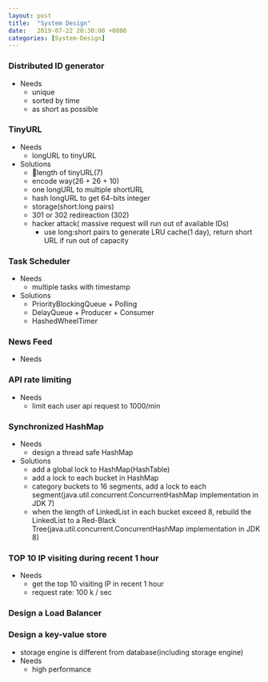 ```yaml
---
layout: post
title:  "System Design"
date:   2019-07-22 20:30:00 +0800
categories: [System-Design]
---
```

### Distributed ID generator
- Needs
    - unique
    - sorted by time
    - as short as possible

### TinyURL 
- Needs
    - longURL to tinyURL
- Solutions
    - length of tinyURL(7)
    - encode way(26 + 26 + 10)
    - one longURL to multiple shortURL
    - hash longURL to get 64-bits integer
    - storage(short:long pairs)
    - 301 or 302 redireaction (302)
    - hacker attack( massive request will run out of available IDs)
        - use long:short pairs to generate LRU cache(1 day), return short URL if run out of capacity

### Task Scheduler
- Needs 
    - multiple tasks with timestamp
- Solutions
    - PriorityBlockingQueue + Polling
    - DelayQueue + Producer + Consumer
    - HashedWheelTimer
### News Feed
- Needs

### API rate limiting
- Needs
    - limit each user api request to 1000/min

### Synchronized HashMap
- Needs 
    - design a thread safe HashMap
- Solutions
    - add a global lock to HashMap(HashTable)
    - add a lock to each bucket in HashMap
    - category buckets to 16 segments, add a lock to each segment(java.util.concurrent.ConcurrentHashMap implementation in JDK 7)
    - when the length of LinkedList in each bucket exceed 8, rebuild the LinkedList to a Red-Black Tree(java.util.concurrent.ConcurrentHashMap implementation in JDK 8)

### TOP 10 IP visiting during recent 1 hour
- Needs
    - get the top 10 visiting IP in recent 1 hour
    - request rate: 100 k / sec

### Design a Load Balancer

### Design a key-value store
- storage engine is different from database(including storage engine)
- Needs
    - high performance

